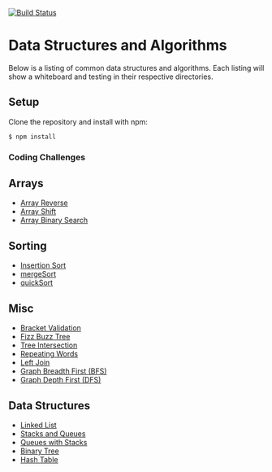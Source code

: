 [![Build Status](https://travis-ci.com/TrevorThomp/data-structures-and-algorithm.svg?branch=master)](https://travis-ci.com/TrevorThomp/data-structures-and-algorithm)

# Data Structures and Algorithms
Below is a listing of common data structures and algorithms. Each listing will show a whiteboard and testing in their respective directories.

## Setup
Clone the repository and install with npm:
```
$ npm install
```

### Coding Challenges

## Arrays
* [Array Reverse](/code-challenges/01-arrayReverse)
* [Array Shift](/code-challenges/02-arrayShift)
* [Array Binary Search](/code-challenges/03-arrayBinarySearch)

## Sorting
* [Insertion Sort](/code-challenges/insertionSort)
* [mergeSort](/code-challenges/mergeSort)
* [quickSort](/code-challenges/quickSort)

## Misc
* [Bracket Validation](/code-challenges/multiBracketValidation)
* [Fizz Buzz Tree](/code-challenges/fizzBuzzTree)
* [Tree Intersection](/code-challenges/treeIntersection)
* [Repeating Words](/code-challenges/repeatedWords)
* [Left Join](/code-challenges/leftJoin)
* [Graph Breadth First (BFS)](/code-challenges/graphBreadthFirst)
* [Graph Depth First (DFS)](/code-challenges/graphGetEdge)

## Data Structures
* [Linked List](/data-structures/linkedList)
* [Stacks and Queues](/data-structures/stacksAndQueues)
* [Queues with Stacks](/data-structures/queueWithStacks)
* [Binary Tree](/data-structures/tree)
* [Hash Table](/data-structures/hashTable)
